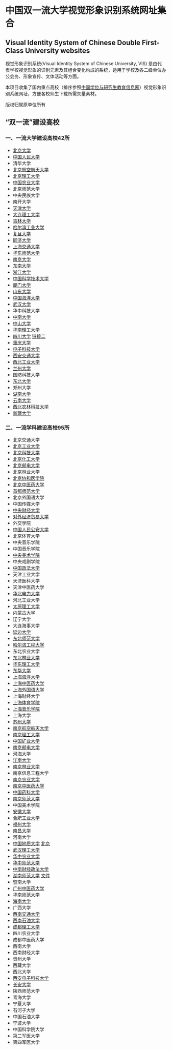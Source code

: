 # 中国双一流大学视觉形象识别系统网址集合  
## Visual Identity System of Chinese Double First-Class University websites

视觉形象识别系统(Visual Identity System of Chinese University, VIS) 是由代表学校视觉形象的识别元素及其组合变化构成的系统，适用于学校及各二级单位办公会务、形象宣传、文体活动等方面。

本项目收集了国内重点高校（排序参照[中国学位与研究生教育信息网](http://www.chinadegrees.cn/xwyyjsjyxx/xwbl/zdjs/syl/)）视觉形象识别系统网址，方便各校师生下载所需矢量素材。

版权归属原单位所有


## “双一流”建设高校
### 一、一流大学建设高校42所
- [北京大学](https://vim.pku.edu.cn/xzzq/index.htm)
- [中国人民大学](http://jiaowu.ruc.edu.cn/wjxz6/jxyx3/5b78134c8ce64102a757a0d9b98db493.htm)
- 清华大学
- [北京航空航天大学](http://xcb.buaa.edu.cn/jswhjs/xxsbsj/index.htm)
- [北京理工大学](http://www.bit.edu.cn/gbxxgk/gbjswh/vixx/index.htm)
- [中国农业大学](http://www.cau.edu.cn/col/col10258/index.html)
- [北京师范大学](https://xcb.bnu.edu.cn/fwzn/xzzx/)
- 中央民族大学
- 南开大学
- [天津大学](http://e.tju.edu.cn/toModule.do?prefix=/News&page=/newsDetail.do?infoid=25454)
- [大连理工大学](http://office.dlut.edu.cn/info/1083/2807.htm)
- [吉林大学](https://www.jlu.edu.cn/xxgk/xxbs.htm)
- [哈尔滨工业大学](http://www.hit.edu.cn/240/list.htm)
- [复旦大学](http://www.fudan.edu.cn/2016/channels/view/74/)
- [同济大学](https://www.tongji.edu.cn/xxgk1/xxbs1.htm)
- [上海交通大学](http://vi.sjtu.edu.cn/)
- [华东师范大学](http://old.ecnu.edu.cn/site/identity/)
- [南京大学](https://www.nju.edu.cn/3647/list.htm#wen2)
- [东南大学](http://www.seu.edu.cn/2017/0531/c17410a190411/page.htm)
- [浙江大学](http://www.zju.edu.cn/572/list.htm)
- [中国科学技术大学](http://vi.ustc.edu.cn/2011/0428/c7181a90255/page.htm)
- [厦门大学](https://www.xmu.edu.cn/about/xiaoxun)
- [山东大学](http://www.culture.sdu.edu.cn/ln_bs/sjsb.htm)
- [中国海洋大学](http://www.ouc.edu.cn/6698/list.htm)
- [武汉大学](http://www.whu.edu.cn/xxgk/wdbs.htm)
- 华中科技大学
- [中南大学](http://xcb.csu.edu.cn/info/1027/1083.htm)
- [中山大学](http://home3.sysu.edu.cn/sysuvi/)
- [华南理工大学](https://www.scut.edu.cn/new/9017/list.htm)
- [四川大学](http://www.scu.edu.cn/xxgknew/cdbs/xm.htm) [链接二](http://www2.scu.edu.cn/news2012/cdzx/webinfo/2014/06/1402363144468459.htm)
- [重庆大学](https://www.cqu.edu.cn/Channel/000-002-001-003/1/index.html)
- [电子科技大学](http://www.photo.uestc.edu.cn/index/detail?cateId=8&pictureId=775)
- [西安交通大学](http://vi.xjtu.edu.cn/)
- [西北工业大学](https://news.nwpu.edu.cn/zdzy/link/xxsbvis/xxsb.htm)
- [兰州大学](http://www.lzu.edu.cn/static/xiaohui/)
- 国防科技大学
- [东北大学](https://www.neu.edu.cn/info_title.html)
- 郑州大学
- [湖南大学](http://www.hnu.edu.cn/hdgk/xywh/xh.htm)
- [云南大学](https://www.ynu.edu.cn/xxgk/sbyd.htm)
- [西北农林科技大学](http://xj.nwsuaf.edu.cn/xxsbxt/27800.htm)
- [新疆大学](http://www.xju.edu.cn/xxgk/xdbs.htm)

### 二、一流学科建设高校95所

- 北京交通大学
- [北京工业大学](http://www.bjut.edu.cn/gdbs/)
- [北京科技大学](http://xiaoban.ustb.edu.cn/upload/Attach/default/xz/2495197827.pdf)
- [北京化工大学](http://www.buct.edu.cn/xxgknew/xywhnew/index.htm)
- [北京邮电大学](https://www.bupt.edu.cn/content/content.php?p=1_1_2318)
- 北京林业大学
- [北京协和医学院](http://www.cams.ac.cn/%E9%A6%96%E9%A1%B5/%E9%99%A2%E6%A0%A1%E6%A6%82%E5%86%B5/%E5%8E%86%E4%BB%BB%E9%A2%86%E5%AF%BC/)
- [北京中医药大学](http://www.bucm.edu.cn/xxgk/xxsb/index.htm)
- [首都师范大学](http://dc.cnu.edu.cn/news/xzzq/21876.htm)
- 北京外国语大学
- 中国传媒大学
- [中央财经大学](http://www.cufe.edu.cn/xxgk/xxbs/sjxxsbxt0/101339.htm)
- [对外经济贸易大学](http://www.uibe.edu.cn/xywh/xhxq/index.htm)
- 外交学院
- [中国人民公安大学](http://jtgl.ppsuc.edu.cn/info/1176/3477.htm)
- 北京体育大学
- 中央音乐学院
- 中国音乐学院
- [中央美术学院](http://www.cafa.edu.cn/st/2018/10519466.htm)
- 中央戏剧学院
- [中国政法大学](http://dwxcb.cupl.edu.cn/info/1008/1046.htm)
- 天津工业大学
- 天津医科大学
- 天津中医药大学
- [华北电力大学](http://xcb.ncepu.edu.cn/docs/2013-08/20130829134426187460.doc)
- 河北工业大学
- [太原理工大学](http://www2017.tyut.edu.cn/xxgk/xxbs/xh.htm)
- 内蒙古大学
- 辽宁大学
- 大连海事大学
- [延边大学](http://www.ybu.edu.cn/xxgk/ydbs.htm)
- [东北师范大学](http://sjxxsbxt.nenu.edu.cn/)
- [哈尔滨工程大学](http://www.hrbeu.edu.cn/xygk/xywh.aspx)
- 东北农业大学
- [东北林业大学](https://lib.nefu.edu.cn/xywh.html)
- [华东理工大学](http://xiaoban.ecust.edu.cn/10389/list.htm)
- [东华大学](http://www.dhu.edu.cn/5952/list.htm)
- [上海海洋大学](https://www.shou.edu.cn/82/1a/c294a33306/page.psp)
- [上海中医药大学](https://www.shutcm.edu.cn/196/list.htm)
- [上海外国语大学](http://www.shisu.edu.cn/about/identity-guidelines)
- 上海财经大学
- [上海体育学院](http://xcb.sus.edu.cn/VISxz.htm)
- [上海音乐学院](http://www.shcmusic.edu.cn/view_0.aspx?cid=470&id=3&navindex=0)
- 上海大学
- [苏州大学](http://www.suda.edu.cn/portal/uis.html)
- [南京航空航天大学](http://www.nuaa.edu.cn/589/list.htm)
- [南京理工大学](http://zs.njust.edu.cn/_upload/article/files/3b/d8/07e54d3a46048e73bc3f7ffbe7f7/3429cb10-f950-4191-a230-fea13eea9949.pdf)
- [中国矿业大学](http://xcb.cumt.edu.cn/67/3e/c2509a157502/page.htm)
- [南京邮电大学](http://www.njupt.edu.cn/12/list.htm)
- [河海大学](http://www.hhu.edu.cn/236/list.htm)
- [江南大学](http://www.jiangnan.edu.cn/xxgk/xxbs.htm)
- [南京林业大学](http://www.njfu.edu.cn/uploads/vi/08.ai)
- 南京信息工程大学
- [南京农业大学](http://www.njau.edu.cn/xxwxh/list.htm)
- [南京中医药大学](http://m.njucm.edu.cn:8092/list.asp?unid=12330)
- [中国药科大学](http://www.cpu.edu.cn/c0/38/c4294a49208/page.htm)
- [南京师范大学](http://www.njnu.edu.cn/xxgk/xbxg.htm)
- 中国美术学院
- [安徽大学](http://www.ahu.edu.cn/149/list.htm)
- [合肥工业大学](https://www.hfut.edu.cn/5298/list.htm)
- [福州大学](https://www.fzu.edu.cn/html/xxgk/xbxx/1.html)
- [南昌大学](http://www.ncu.edu.cn/xxgk/xxxg.html)
- 河南大学
- [中国地质大学](http://www.cugb.edu.cn/shtml/admission/logo.shtml) [北京](http://bm.cugb.edu.cn/vis/xmgf/493469.shtml)
- [武汉理工大学](http://dept.whut.edu.cn/xb/cycx/xxbs/)
- [华中农业大学](http://xchb.hzau.edu.cn/info/1023/1115.htm)
- [华中师范大学](http://xcb.ccnu.edu.cn/info/1011/1012.htm)
- [中南财经政法大学](http://www.zuel.edu.cn/motto_ui/)
- [湖南师范大学](http://www.hunnu.edu.cn/xxgk/xxbs.htm) [文件](http://xiaob.hunnu.edu.cn/info/1021/4606.htm)
- 暨南大学
- [广州中医药大学](http://xcb.gzucm.edu.cn/info/1013/1192.htm)
- [华南师范大学](http://www.scnu.edu.cn/a/20150906/2.html)
- [海南大学](https://www.hainanu.edu.cn/STM/home2013/SHTML_liebiao.asp@bbsid=4621.shtml)
- 广西大学
- [西南交通大学](https://office.swjtu.edu.cn/vis/)
- [西南石油大学](http://www.swpu.edu.cn/2016revision/xxgk.jsp?urltype=tree.TreeTempUrl&wbtreeid=1539)
- [成都理工大学](http://www.cdut.edu.cn//type/020300011704.html)
- 四川农业大学
- 成都中医药大学
- 西南大学
- 西南财经大学
- 贵州大学
- 西藏大学
- 西北大学
- [西安电子科技大学](http://xcb.xidian.edu.cn/info/1008/1094.htm)
- [长安大学](http://office.chd.edu.cn/xxbs/xxbs.htm)
- 陕西师范大学
- 青海大学
- 宁夏大学
- 石河子大学
- 中国石油大学
- 宁波大学
- 中国科学院大学
- 第二军医大学
- 第四军医大学
